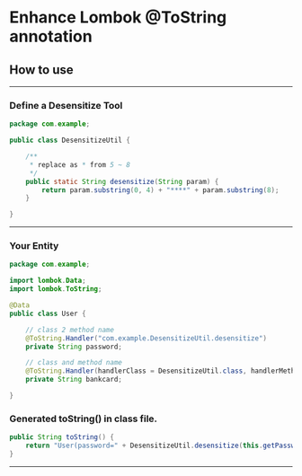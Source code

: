 # Enhance Lombok @ToString annotation


## How to use

---
### Define a Desensitize Tool
```java
package com.example;

public class DesensitizeUtil {

    /**
     * replace as * from 5 ~ 8
     */
    public static String desensitize(String param) {
        return param.substring(0, 4) + "****" + param.substring(8);
    }

}
```

---
### Your Entity
```java
package com.example;

import lombok.Data;
import lombok.ToString;

@Data
public class User {

    // class 2 method name
    @ToString.Handler("com.example.DesensitizeUtil.desensitize")
    private String password;

    // class and method name
    @ToString.Handler(handlerClass = DesensitizeUtil.class, handlerMethod = "desensitize")
    private String bankcard;

}
```

### Generated toString() in class file.
```java
public String toString() {
    return "User(password=" + DesensitizeUtil.desensitize(this.getPassword()) + ", bankcard=" + DesensitizeUtil.desensitize(this.getBankcard()) + ")";
}
```

---